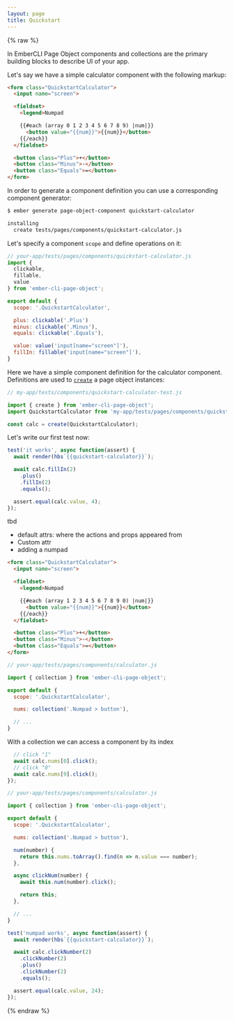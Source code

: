 ```yaml
---
layout: page
title: Quickstart
---
```


{% raw %}

In EmberCLI Page Object components and collections are the primary building blocks to describe UI of your app. 

Let's say we have a simple calculator component with the following markup:

```html
<form class="QuickstartCalculator">
  <input name="screen">

  <fieldset>
    <legend>Numpad

    {{#each (array 0 1 2 3 4 5 6 7 8 9) |num|}}
      <button value="{{num}}">{{num}}</button>
    {{/each}}
  </fieldset>

  <button class="Plus">+</button>
  <button class="Minus">-</button>
  <button class="Equals">=</button>
</form>
```

In order to generate a component definition you can use a corresponding component generator:

```bash
$ ember generate page-object-component quickstart-calculator

installing
  create tests/pages/components/quickstart-calculator.js
```

Let's specify a component `scope` and define operations on it:

```js
// your-app/tests/pages/components/quickstart-calculator.js
import {
  clickable,
  fillable,
  value
} from 'ember-cli-page-object';

export default {
  scope: '.QuickstartCalculator',

  plus: clickable('.Plus')
  minus: clickable('.Minus'),
  equals: clickable('.Equals'),

  value: value('input[name="screen"]'),
  fillIn: fillable('input[name="screen"]'),
}
```

Here we have a simple component definition for the calculator component. Definitions are used to [`create`](./api/create) a page object instances:

```js
// my-app/tests/components/quickstart-calculator-test.js

import { create } from 'ember-cli-page-object';
import QuickstartCalculator from 'my-app/tests/pages/components/quickstart-calculator';

const calc = create(QuickstartCalculator);
```

Let's write our first test now:

```js
test('it works', async function(assert) {
  await render(hbs`{{quickstart-calculator}}`);

  await calc.fillIn(2)
    .plus()
    .fillIn(2)
    .equals();

  assert.equal(calc.value, 4);
});
```

tbd
  - default attrs: where the actions and props appeared from
  - Custom attr
  - adding a numpad

```html
<form class="QuickstartCalculator">
  <input name="screen">

  <fieldset>
    <legend>Numpad

    {{#each (array 1 2 3 4 5 6 7 8 9 0) |num|}}
      <button value="{{num}}">{{num}}</button>
    {{/each}}
  </fieldset>

  <button class="Plus">+</button>
  <button class="Minus">-</button>
  <button class="Equals">=</button>
</form>
```


```js
// your-app/tests/pages/components/calculator.js

import { collection } from 'ember-cli-page-object';

export default {
  scope: '.QuickstartCalculator',

  nums: collection('.Numpad > button'),

  // ...
}
```

With a collection we can access a component by its index 

```js
  // click "1"
  await calc.nums[0].click();
  // click "0"
  await calc.nums[9].click();
});
```

```js
// your-app/tests/pages/components/calculator.js

import { collection } from 'ember-cli-page-object';

export default {
  scope: '.QuickstartCalculator',

  nums: collection('.Numpad > button'),

  num(number) {
    return this.nums.toArray().find(n => n.value === number);
  },

  async clickNum(number) {
    await this.num(number).click();

    return this;
  },

  // ...
}
```

```js
test('numpad works', async function(assert) {
  await render(hbs`{{quickstart-calculator}}`);

  await calc.clickNumber(2)
    .clickNumber(2)
    .plus()
    .clickNumber(2)
    .equals();

  assert.equal(calc.value, 24);
});
```


{% endraw %}
